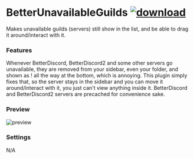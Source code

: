 # BetterUnavailableGuilds [![download](https://i.imgur.com/OAHgjZu.png)](https://1lighty.github.io/BetterDiscordStuff/?plugin=BetterUnavailableGuilds&dl=1 "BetterUnavailableGuilds")
Makes unavailable guilds (servers) still show in the list, and be able to drag it around/interact with it.
### Features
Whenever BetterDiscord, BetterDiscord2 and some other servers go unavailable, they are removed from your sidebar, even your folder, and shown as ! all the way at the bottom, which is annoying.
This plugin simply fixes that, so the server stays in the sidebar and you can move it around/interact with it, you just can't view anything inside it.
BetterDiscord and BetterDiscord2 servers are precached for convenience sake.
### Preview
![preview](https://i.imgur.com/C2z5Bj5.png)
### Settings
N/A
